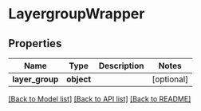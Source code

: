 # LayergroupWrapper

## Properties
Name | Type | Description | Notes
------------ | ------------- | ------------- | -------------
**layer_group** | **object** |  | [optional] 

[[Back to Model list]](../README.md#documentation-for-models) [[Back to API list]](../README.md#documentation-for-api-endpoints) [[Back to README]](../README.md)

